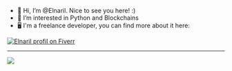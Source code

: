 - 👋 Hi, I’m @Elnaril. Nice to see you here! :)
- 👀 I’m interested in Python and Blockchains
- :desktop_computer: I'm a freelance developer, you can find more about it here:

[![Elnaril profil on Fiverr](https://user-images.githubusercontent.com/57373038/169658897-772baae6-a316-497c-b082-68f2cc4f6f7c.png)](https://www.fiverr.com/freelancers/elnaril)

---

[![](https://github-readme-stats.vercel.app/api?username=elnaril&theme=transparent&show_icons=true&hide=stars,prs,issues,contribs)](https://github.com/Elnaril/Elnaril/)
